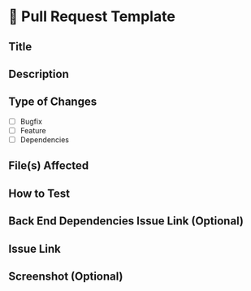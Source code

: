 # 📝 Pull Request Template

## Title
<!-- placeholder -->

## Description
<!-- placeholder -->

## Type of Changes
- [ ] Bugfix
- [ ] Feature
- [ ] Dependencies

## File(s) Affected
<!-- placeholder -->

## How to Test
<!-- placeholder -->

## Back End Dependencies Issue Link (Optional)
<!-- placeholder -->

## Issue Link
<!-- placeholder -->

## Screenshot (Optional)
<!-- placeholder -->
